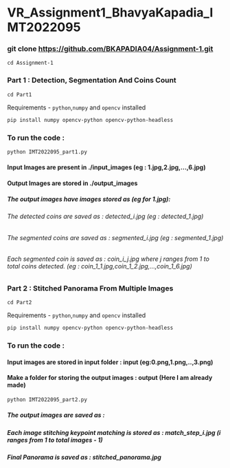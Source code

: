 
# VR_Assignment1_BhavyaKapadia_IMT2022095

### git clone https://github.com/BKAPADIA04/Assignment-1.git

`cd Assignment-1`

### Part 1 : Detection, Segmentation And Coins Count

`cd Part1`

Requirements - `python`,`numpy` and `opencv` installed

```bash
pip install numpy opencv-python opencv-python-headless
```

### To run the code : 

```bash 
python IMT2022095_part1.py
```

#### Input Images are present in ./input_images (eg : 1.jpg,2.jpg,...,6.jpg)
#### Output Images are stored in ./output_images

##### The output images have images stored as (eg for 1.jpg):

###### The detected coins are saved as : detected_i.jpg (eg : detected_1.jpg)

###### The segmented coins are saved as : segmented_i.jpg (eg : segmented_1.jpg)

###### Each segmented coin is saved as : coin_i_j.jpg where j ranges from 1 to total coins detected. (eg : coin_1_1.jpg,coin_1_2.jpg,...,coin_1_6.jpg)

### Part 2 : Stitched Panorama From Multiple Images

`cd Part2`

Requirements - `python`,`numpy` and `opencv` installed

```bash
pip install numpy opencv-python opencv-python-headless
```

### To run the code : 
#### Input images are stored in input folder : input (eg:0.png,1.png,..,3.png)
#### Make a folder for storing the output images : output (Here I am already made)
```bash 
python IMT2022095_part2.py
```

##### The output images are saved as :

##### Each image stitching keypoint matching is stored as : match_step_i.jpg (i ranges from 1 to total images - 1)

##### Final Panorama is saved as : stitched_panorama.jpg


